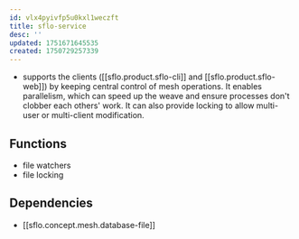 ```yaml
---
id: vlx4pyivfp5u0kxl1weczft
title: sflo-service
desc: ''
updated: 1751671645535
created: 1750729257339
---
```


- supports the clients ([[sflo.product.sflo-cli]] and [[sflo.product.sflo-web]]) by keeping central control of mesh operations. It enables parallelism, which can speed up the weave and ensure processes don't clobber each others' work. It can also provide locking to allow multi-user or multi-client modification.

## Functions

- file watchers
- file locking

## Dependencies

- [[sflo.concept.mesh.database-file]]